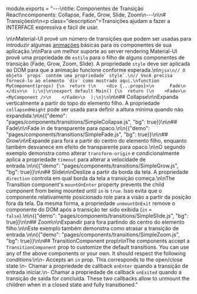 module.exports = "---\ntitle: Componentes de Transição React\ncomponents: Collapse, Fade, Grow, Slide, Zoom\n---\n\n# Transições\n\n<p class=\"description\">Transições ajudam a fazer a INTERFACE expressiva e fácil de usar.</p>\n\nMaterial-UI provê um número de transições que podem ser usadas para introduzir algumas [animações](https://material.io/design/motion/) básicas para os componentes de sua aplicação.\n\nPara um melhor suporte ao server rendering Material-UI provê uma propriedade de `estilo` para o filho de alguns componentes de transição (Fade, Grow, Zoom, Slide). A propriedade `style` deve ser aplicada ao DOM para que a animação funcione conforme esperada.\n\n```jsx\n// O objeto `props` contém uma propriedade` style`.\n// Você precisa fornecê-lo ao elemento `div` como mostrado aqui.\nfunction MyComponent(props) {\n  return (\n    <div {...props}>\n      Fade\n    </div>\n  );\n}\n\nexport default Main() {\n  return (\n    <Fade>\n      <MyComponent />\n    </Fade>\n  );\n}\n```\n\n## Collapse\n\nExpanda verticalmente a partir do topo do elemento filho. A propriedade `collapsedHeight` pode ser usada para definir a altura mínima quando não expandida.\n\n{{\"demo\": \"pages/components/transitions/SimpleCollapse.js\", \"bg\": true}}\n\n## Fade\n\nFade in de transparente para opaco.\n\n{{\"demo\": \"pages/components/transitions/SimpleFade.js\", \"bg\": true}}\n\n## Grow\n\nExpande para fora a partir do centro do elemento filho, enquanto também desvanece em efeito de transparente para opaco.\n\nO segundo exemplo demonstra como alterar `transform-origin` e condicionalmente aplica a propriedade `timeout` para alterar a velocidade de entrada.\n\n{{\"demo\": \"pages/components/transitions/SimpleGrow.js\", \"bg\": true}}\n\n## Slide\n\nDeslize a partir da borda da tela. A propriedade `direction` controla em qual borda da tela a transição começa.\n\nThe Transition component's `mountOnEnter` property prevents the child component from being mounted until `in` is `true`. Isso evita que o componente relativamente posicionado role para a visão a partir da posição fora da tela. Da mesma forma, a propriedade `unmountOnExit` remove o componente do DOM após a transição ter sido exibida (`in` = `false`).\n\n{{\"demo\": \"pages/components/transitions/SimpleSlide.js\", \"bg\": true}}\n\n## Zoom\n\nExpandir para fora partindo do centro do elemento filho.\n\nEste exemplo também demonstra como atrasar a transição de entrada.\n\n{{\"demo\": \"pages/components/transitions/SimpleZoom.js\", \"bg\": true}}\n\n## TransitionComponent prop\n\nThe components accept a `TransitionComponent` prop to customize the default transitions. You can use any of the above components or your own. It should respect the following conditions:\n\n- Accepts an `in` prop. This corresponds to the open/close state.\n- Chamar a propriedade de callback `onEnter` quando a transição de entrada iniciar.\n- Chamar a propriedade de callback `onExited` quando a transição de saída for concluída. These two callbacks allow to unmount the children when in a closed state and fully transitioned."
